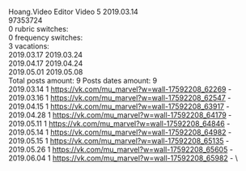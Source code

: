 Hoang.Video	Editor Video 5 2019.03.14\
97353724\
0 rubric switches:\
0 frequency switches:\
3 vacations:\
2019.03.17 2019.03.24 \
2019.04.17 2019.04.24 \
2019.05.01 2019.05.08 \
Total posts amount: 9	Posts dates amount: 9\
2019.03.14 1 https://vk.com/mu_marvel?w=wall-17592208_62269 - \
2019.03.16 1 https://vk.com/mu_marvel?w=wall-17592208_62547 - \
2019.04.15 1 https://vk.com/mu_marvel?w=wall-17592208_63917 - \
2019.04.28 1 https://vk.com/mu_marvel?w=wall-17592208_64179 - \
2019.05.11 1 https://vk.com/mu_marvel?w=wall-17592208_64846 - \
2019.05.14 1 https://vk.com/mu_marvel?w=wall-17592208_64982 - \
2019.05.15 1 https://vk.com/mu_marvel?w=wall-17592208_65135 - \
2019.05.26 1 https://vk.com/mu_marvel?w=wall-17592208_65605 - \
2019.06.04 1 https://vk.com/mu_marvel?w=wall-17592208_65982 - \
